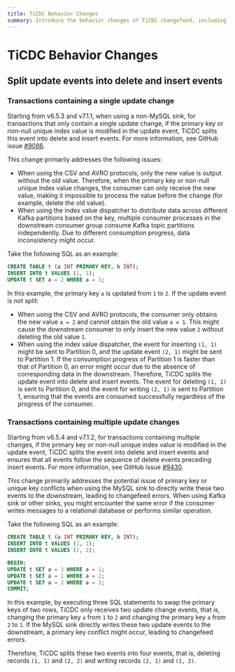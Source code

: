 ```yaml
---
title: TiCDC Behavior Changes
summary: Introduce the behavior changes of TiCDC changefeed, including the reasons and the impact of these changes.
---
```


# TiCDC Behavior Changes

## Split update events into delete and insert events

### Transactions containing a single update change

Starting from v6.5.3 and v7.1.1, when using a non-MySQL sink, for transactions that only contain a single update change, if the primary key or non-null unique index value is modified in the update event, TiCDC splits this event into delete and insert events. For more information, see GitHub issue [#9086](https://github.com/pingcap/tiflow/issues/9086).

This change primarily addresses the following issues:

* When using the CSV and AVRO protocols, only the new value is output without the old value. Therefore, when the primary key or non-null unique index value changes, the consumer can only receive the new value, making it impossible to process the value before the change (for example, delete the old value).
* When using the index value dispatcher to distribute data across different Kafka partitions based on the key, multiple consumer processes in the downstream consumer group consume Kafka topic partitions independently. Due to different consumption progress, data inconsistency might occur.

Take the following SQL as an example:

```sql
CREATE TABLE t (a INT PRIMARY KEY, b INT);
INSERT INTO t VALUES (1, 1);
UPDATE t SET a = 2 WHERE a = 1;
```

In this example, the primary key `a` is updated from `1` to `2`. If the update event is not split:

* When using the CSV and AVRO protocols, the consumer only obtains the new value `a = 2` and cannot obtain the old value `a = 1`. This might cause the downstream consumer to only insert the new value `2` without deleting the old value `1`.
* When using the index value dispatcher, the event for inserting `(1, 1)` might be sent to Partition 0, and the update event `(2, 1)` might be sent to Partition 1. If the consumption progress of Partition 1 is faster than that of Partition 0, an error might occur due to the absence of corresponding data in the downstream. Therefore, TiCDC splits the update event into delete and insert events. The event for deleting `(1, 1)` is sent to Partition 0, and the event for writing `(2, 1)` is sent to Partition 1, ensuring that the events are consumed successfully regardless of the progress of the consumer.

### Transactions containing multiple update changes

Starting from v6.5.4 and v7.1.2, for transactions containing multiple changes, if the primary key or non-null unique index value is modified in the update event, TiCDC splits the event into delete and insert events and ensures that all events follow the sequence of delete events preceding insert events. For more information, see GitHub issue [#9430](https://github.com/pingcap/tiflow/issues/9430).

This change primarily addresses the potential issue of primary key or unique key conflicts when using the MySQL sink to directly write these two events to the downstream, leading to changefeed errors. When using Kafka sink or other sinks, you might encounter the same error if the consumer writes messages to a relational database or performs similar operation.

Take the following SQL as an example:

```sql
CREATE TABLE t (a INT PRIMARY KEY, b INT);
INSERT INTO t VALUES (1, 1);
INSERT INTO t VALUES (2, 2);

BEGIN;
UPDATE t SET a = 3 WHERE a = 1;
UPDATE t SET a = 1 WHERE a = 2;
UPDATE t SET a = 2 WHERE a = 3;
COMMIT;
```

In this example, by executing three SQL statements to swap the primary keys of two rows, TiCDC only receives two update change events, that is, changing the primary key `a` from `1` to `2` and changing the primary key `a` from `2` to `1`. If the MySQL sink directly writes these two update events to the downstream, a primary key conflict might occur, leading to changefeed errors.

Therefore, TiCDC splits these two events into four events, that is, deleting records `(1, 1)` and `(2, 2)` and writing records `(2, 1)` and `(1, 2)`.
